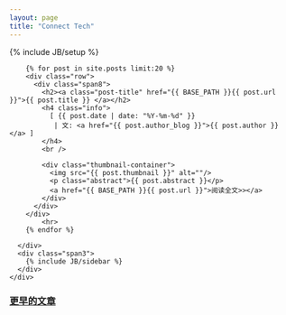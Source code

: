 ```yaml
---
layout: page
title: "Connect Tech"
---
```

{% include JB/setup %}


<div class="row">
  <div class="span12">
    <div class="row">
      <div class="span9">

        {% for post in site.posts limit:20 %}
        <div class="row">
          <div class="span8">
            <h2><a class="post-title" href="{{ BASE_PATH }}{{ post.url }}">{{ post.title }} </a></h2>
            <h4 class="info">
              [ {{ post.date | date: "%Y-%m-%d" }}
               | 文: <a href="{{ post.author_blog }}">{{ post.author }}</a> ]
            </h4>
            <br />

            <div class="thumbnail-container">
              <img src="{{ post.thumbnail }}" alt=""/>
              <p class="abstract">{{ post.abstract }}</p>
              <a href="{{ BASE_PATH }}{{ post.url }}">阅读全文>></a>
            </div>
          </div>
        </div>
            <hr>
        {% endfor %}

      </div>
      <div class="span3">
        {% include JB/sidebar %}
      </div>
    </div>
  </div>
  <div class="span7">
    <h3><a href="{{ BASE_PATH }}{{ site.JB.archive_path }}">更早的文章</a></h3>
  </div>
</div>

